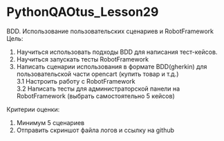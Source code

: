 # PythonQAOtus_Lesson29

BDD. Использование пользовательских сценариев и RobotFramework \
Цель: 
1. Научиться использовать подходы BDD для написания тест-кейсов. 
2. Научиться запускать тесты RobotFramework
3. Написать сценарии использования в формате BDD(gherkin) для пользовательской части opencart (купить товар и т.д.) \
3.1 Настроить работу с RobotFramework \
3.2 Написать тесты для администраторской панели на RobotFramework (выбрать самостоятельно 5 кейсов)

Критерии оценки: 
1) Минимум 5 сценариев 
2) Отправить скриншот файла логов и ссылку на github
